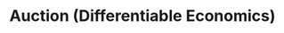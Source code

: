 ---
#preview
title: Auction (Differentiable Economics)
image: /img/portfolio/project-3/u33_compare_plus.png
category: For Mechanism Design, With Deep Learning

#full details
details:
    - label: "Coauthors:"
      value: "Yanchen Jiang, David C. Parkes"


description:
    enabled: 1
    content: "
        <p>How to design a revenue-maximizing auction where multiple bidders are incentivized to report their values truthfully?</p>
    "

gallery: 
    enabled: 1
    items:
        - image: /img/portfolio/project-3/position.png
          alt: "image"

description2:
    enabled: 1
    heading: "GemNet [EC 2024]"

    button:
        label: Read paper
        link: "https://arxiv.org/abs/2406.07428"
        target: "_blank"
        
    content: "
        <p>We introduce GEneral Menu-based NETwork (GemNet), the first strategy-proof and general auction that support multi-agents.</p>
        <p>&nbsp;</p>
        <p>We hope GemNet can shed light on theoretical analysis: it shows that multi-bidder auction designs can be similar to the analytically optimal single-bidder auctions. See figures below.</p>
    "

gallery2: 
    enabled: 1
    items:
        - image: /img/portfolio/project-3/u33_compare_plus.png
          alt: "image"

#        - image: /img/portfolio/project-3/u22.png
#          alt: "image"
#          
#        - image: /img/portfolio/project-3/yao.png
#          alt: "image"
---